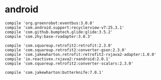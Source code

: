 # android


    compile 'org.greenrobot:eventbus:3.0.0'
    compile 'com.android.support:recyclerview-v7:25.3.1'
    compile 'com.github.bumptech.glide:glide:3.5.2'
    compile 'com.zhy:base-rvadapter:3.0.3'   
    
    compile 'com.squareup.retrofit2:retrofit:2.3.0'
    compile 'com.squareup.retrofit2:converter-gson:2.3.0'
    compile 'com.jakewharton.retrofit:retrofit2-rxjava2-adapter:1.0.0'
    compile 'io.reactivex.rxjava2:rxandroid:2.0.1'
    compile 'com.squareup.retrofit2:converter-scalars:2.3.0'
    
    compile 'com.jakewharton:butterknife:7.0.1'
